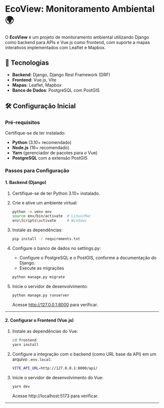 # EcoView: Monitoramento Ambiental 🌍  

O **EcoView** é um projeto de monitoramento ambiental utilizando Django como backend para APIs e Vue.js como frontend, com suporte a mapas interativos implementados com Leaflet e Mapbox.

## 🚀 Tecnologias  
- **Backend**: Django, Django Rest Framework (DRF)  
- **Frontend**: Vue.js, Vite  
- **Mapas**: Leaflet, Mapbox  
- **Banco de Dados**: PostgreSQL com PostGIS  

## 🛠️ Configuração Inicial  

### Pré-requisitos  
Certifique-se de ter instalado:  
- **Python** (3.10+ recomendado)  
- **Node.js** (16+ recomendado)  
- **Yarn** (gerenciador de pacotes para o Vue)  
- **PostgreSQL** com a extensão PostGIS  

### Passos para Configuração  

#### 1. Backend (Django)
1. Certifique-se de ter Python 3.10+ instalado.
2. Crie e ative um ambiente virtual:
   ```bash
   python -m venv env
   source env/bin/activate  # Linux/Mac
   env\Scripts\activate     # Windows
   ```
3. Instale as dependências:
    ```bash
    pip install -r requirements.txt
    ```

4. Configure o banco de dados no settings.py:
    - Configure o PostgreSQL e o PostGIS, conforme a documentação do Django.
    - Execute as migrações
    ```bash
    python manage.py migrate
    ```

5. Inicie o servidor de desenvolvimento:
    ```bash
    python manage.py runserver
    ```
    Acesse http://127.0.0.1:8000 para verificar.
---
#### 2. Configurar o Frontend (Vue.js)
1. Instale as dependências do Vue:
    ```bash
    cd frontend
    yarn install
    ```
2. Configure a integração com o backend (como URL base da API) em um arquivo ````.env.local````:
    ```bash
    VITE_API_URL=http://127.0.0.1:8000/api/
    ```
3. Inicie o servidor de desenvolvimento do Vue:
    ```bash
    yarn dev
    ```
    Acesse http://localhost:5173 para verificar.
---
  
